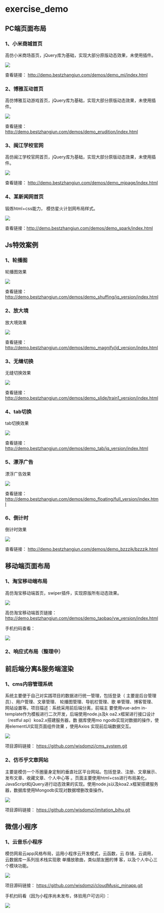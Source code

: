 # exercise_demo
## PC端页面布局

### 1、小米商城首页

 高仿小米商场首页，jQuery库为基础，实现大部分原版动态效果，未使用插件。 

![](https://qiniu.bestzhangjun.com/picGo/20200405174849.png)

 查看链接： http://demo.bestzhangjun.com/demos/demo_mi/index.html 



### 2、博雅互动首页

 高仿博雅互动游戏首页，jQuery库为基础，实现大部分原版动态效果，未使用插件。 

![]( https://qiniu.bestzhangjun.com/picGo/20200405175622.png )

查看链接： http://demo.bestzhangjun.com/demos/demo_erudition/index.html 



### 3、闽江学校官网

 高仿闽江学校官网首页，jQuery库为基础，实现大部分原版动态效果，未使用插件。 

![](https://qiniu.bestzhangjun.com/picGo/20200405175750.png)

 查看链接： http://demo.bestzhangjun.com/demos/demo_mjpage/index.html 



### 4、某新闻网首页

锻炼html+css能力， 模仿星火计划网布局样式。

![](https://qiniu.bestzhangjun.com/picGo/20200405175947.png)

查看链接：http://demo.bestzhangjun.com/demos/demo_spark/index.html



## Js特效案例

### 1、轮播图

轮播图效果

![](https://qiniu.bestzhangjun.com/picGo/20200405181132.gif)

查看链接： http://demo.bestzhangjun.com/demos/demo_shuffing/jq_version/index.html 



### 2、放大境

放大境效果

![](https://qiniu.bestzhangjun.com/picGo/20200405181245.gif)

查看链接： http://demo.bestzhangjun.com/demos/demo_magnify/jd_version/index.html 



### 3、无缝切换

无缝切换效果

![](https://qiniu.bestzhangjun.com/picGo/20200405181301.gif)

查看链接： http://demo.bestzhangjun.com/demos/demo_slide/train1_version/index.html 



### 4、tab切换

tab切换效果

![](https://qiniu.bestzhangjun.com/picGo/20200405181305.gif)

查看链接： http://demo.bestzhangjun.com/demos/demo_tab/jq_version/index.html 



### 5、漂浮广告

漂浮广告效果

![](https://qiniu.bestzhangjun.com/picGo/20200405181312.gif)

查看链接： http://demo.bestzhangjun.com/demos/demo_floating/full_version/index.html 



### 6、倒计时

倒计时效果

![](https://qiniu.bestzhangjun.com/picGo/20200405181321.gif)

查看链接： http://demo.bestzhangjun.com/demos/demo_bzzzik/bzzzik.html



## 移动端页面布局

### 1、淘宝移动端布局

高仿淘宝移动端首页，swiper插件，实现原版所有动态效果。

![](https://qiniu.bestzhangjun.com/picGo/20200405180355.png)

高仿淘宝移动端首页链接： http://demo.bestzhangjun.com/demos/demo_taobao/vw_version/index.html  

手机扫码查看： 



![](https://qiniu.bestzhangjun.com/picGo/20200405180627.png)



### 2、响应式布局（整理中）



## 前后端分离&服务端渲染

### 1、cms内容管理系统

系统主要便于自己对实践项目的数据进行统一管理，包括登录（ 主要是后台管理员）、用户管理、文章管理、 轮播图管理、导航栏管理、歌 单管理、博客管理、网站设置等。项目描述：系统采用前后端分离，前端主 要使用vue-adm in-template作为模板进行二次开发，后端使用node.js及k oa2.x框架进行接口设计（restful api）koa2.x搭建服务器，数 据库使用mo ngodb实现对数据的操作，使用elementUI实现页面组件效果 ，使用Axios 实现前后端数据交互。

![](https://qiniu.bestzhangjun.com/picGo/20200405180344.png)

项目源码链接： https://github.com/wisdomzj/cms_system.git



### 2、仿币乎文章网站

主要是模仿一个币圈量身定制的垂直社区平台网站。包括登录、注册、文章展示、发布文章、收藏文章、个人中心等 。页面主要使用html+css进行布局美化，JavaScript和jQuery进行动态效果的实现。使用node.js以及koa2.x框架搭建服务器，数据库使用Mongodb实现对数据增删改查操作。

![](https://qiniu.bestzhangjun.com/picGo/20200405180406.png)

项目源码链接： https://github.com/wisdomzj/imitation_bihu.git



## 微信小程序

### 1、云音乐小程序

模仿网易云app风格布局，运用小程序云开发模式，云函数，云 存储，云调用，云数据库一系列技术栈实现歌 单播放歌曲，类似朋友圈的博 客，以及个人中心三个模块功能。

![]( https://qiniu.bestzhangjun.com/picGo/20200405180924.png )

项目源码链接： https://github.com/wisdomzj/cloudMusic_minapp.git

手机扫码看（因为小程序尚未发布，体验用户可访问）：

![](https://qiniu.bestzhangjun.com/picGo/20200405183031.png)

